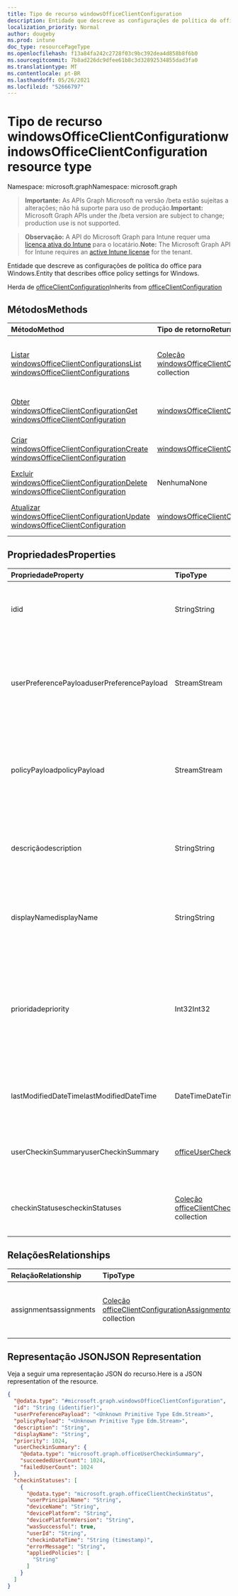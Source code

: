 ```yaml
---
title: Tipo de recurso windowsOfficeClientConfiguration
description: Entidade que descreve as configurações de política do office para Windows.
localization_priority: Normal
author: dougeby
ms.prod: intune
doc_type: resourcePageType
ms.openlocfilehash: f13a84fa242c2728f03c9bc392dea4d858b8f6b0
ms.sourcegitcommit: 7b8ad226dc9dfee61b8c3d32892534855dad3fa0
ms.translationtype: MT
ms.contentlocale: pt-BR
ms.lasthandoff: 05/26/2021
ms.locfileid: "52666797"
---
```

# <a name="windowsofficeclientconfiguration-resource-type"></a><span data-ttu-id="ad33c-103">Tipo de recurso windowsOfficeClientConfiguration</span><span class="sxs-lookup"><span data-stu-id="ad33c-103">windowsOfficeClientConfiguration resource type</span></span>

<span data-ttu-id="ad33c-104">Namespace: microsoft.graph</span><span class="sxs-lookup"><span data-stu-id="ad33c-104">Namespace: microsoft.graph</span></span>

> <span data-ttu-id="ad33c-105">**Importante:** As APIs Graph Microsoft na versão /beta estão sujeitas a alterações; não há suporte para uso de produção.</span><span class="sxs-lookup"><span data-stu-id="ad33c-105">**Important:** Microsoft Graph APIs under the /beta version are subject to change; production use is not supported.</span></span>

> <span data-ttu-id="ad33c-106">**Observação:** A API do Microsoft Graph para Intune requer uma [licença ativa do Intune](https://go.microsoft.com/fwlink/?linkid=839381) para o locatário.</span><span class="sxs-lookup"><span data-stu-id="ad33c-106">**Note:** The Microsoft Graph API for Intune requires an [active Intune license](https://go.microsoft.com/fwlink/?linkid=839381) for the tenant.</span></span>

<span data-ttu-id="ad33c-107">Entidade que descreve as configurações de política do office para Windows.</span><span class="sxs-lookup"><span data-stu-id="ad33c-107">Entity that describes office policy settings for Windows.</span></span>

<span data-ttu-id="ad33c-108">Herda de [officeClientConfiguration](../resources/intune-cirrus-officeclientconfiguration.md)</span><span class="sxs-lookup"><span data-stu-id="ad33c-108">Inherits from [officeClientConfiguration](../resources/intune-cirrus-officeclientconfiguration.md)</span></span>

## <a name="methods"></a><span data-ttu-id="ad33c-109">Métodos</span><span class="sxs-lookup"><span data-stu-id="ad33c-109">Methods</span></span>
|<span data-ttu-id="ad33c-110">Método</span><span class="sxs-lookup"><span data-stu-id="ad33c-110">Method</span></span>|<span data-ttu-id="ad33c-111">Tipo de retorno</span><span class="sxs-lookup"><span data-stu-id="ad33c-111">Return Type</span></span>|<span data-ttu-id="ad33c-112">Descrição</span><span class="sxs-lookup"><span data-stu-id="ad33c-112">Description</span></span>|
|:---|:---|:---|
|[<span data-ttu-id="ad33c-113">Listar windowsOfficeClientConfigurations</span><span class="sxs-lookup"><span data-stu-id="ad33c-113">List windowsOfficeClientConfigurations</span></span>](../api/intune-cirrus-windowsofficeclientconfiguration-list.md)|<span data-ttu-id="ad33c-114">[Coleção windowsOfficeClientConfiguration](../resources/intune-cirrus-windowsofficeclientconfiguration.md)</span><span class="sxs-lookup"><span data-stu-id="ad33c-114">[windowsOfficeClientConfiguration](../resources/intune-cirrus-windowsofficeclientconfiguration.md) collection</span></span>|<span data-ttu-id="ad33c-115">Listar propriedades e relações dos [objetos windowsOfficeClientConfiguration.](../resources/intune-cirrus-windowsofficeclientconfiguration.md)</span><span class="sxs-lookup"><span data-stu-id="ad33c-115">List properties and relationships of the [windowsOfficeClientConfiguration](../resources/intune-cirrus-windowsofficeclientconfiguration.md) objects.</span></span>|
|[<span data-ttu-id="ad33c-116">Obter windowsOfficeClientConfiguration</span><span class="sxs-lookup"><span data-stu-id="ad33c-116">Get windowsOfficeClientConfiguration</span></span>](../api/intune-cirrus-windowsofficeclientconfiguration-get.md)|[<span data-ttu-id="ad33c-117">windowsOfficeClientConfiguration</span><span class="sxs-lookup"><span data-stu-id="ad33c-117">windowsOfficeClientConfiguration</span></span>](../resources/intune-cirrus-windowsofficeclientconfiguration.md)|<span data-ttu-id="ad33c-118">Leia propriedades e relações do [objeto windowsOfficeClientConfiguration.](../resources/intune-cirrus-windowsofficeclientconfiguration.md)</span><span class="sxs-lookup"><span data-stu-id="ad33c-118">Read properties and relationships of the [windowsOfficeClientConfiguration](../resources/intune-cirrus-windowsofficeclientconfiguration.md) object.</span></span>|
|[<span data-ttu-id="ad33c-119">Criar windowsOfficeClientConfiguration</span><span class="sxs-lookup"><span data-stu-id="ad33c-119">Create windowsOfficeClientConfiguration</span></span>](../api/intune-cirrus-windowsofficeclientconfiguration-create.md)|[<span data-ttu-id="ad33c-120">windowsOfficeClientConfiguration</span><span class="sxs-lookup"><span data-stu-id="ad33c-120">windowsOfficeClientConfiguration</span></span>](../resources/intune-cirrus-windowsofficeclientconfiguration.md)|<span data-ttu-id="ad33c-121">Crie um novo [objeto windowsOfficeClientConfiguration.](../resources/intune-cirrus-windowsofficeclientconfiguration.md)</span><span class="sxs-lookup"><span data-stu-id="ad33c-121">Create a new [windowsOfficeClientConfiguration](../resources/intune-cirrus-windowsofficeclientconfiguration.md) object.</span></span>|
|[<span data-ttu-id="ad33c-122">Excluir windowsOfficeClientConfiguration</span><span class="sxs-lookup"><span data-stu-id="ad33c-122">Delete windowsOfficeClientConfiguration</span></span>](../api/intune-cirrus-windowsofficeclientconfiguration-delete.md)|<span data-ttu-id="ad33c-123">Nenhuma</span><span class="sxs-lookup"><span data-stu-id="ad33c-123">None</span></span>|<span data-ttu-id="ad33c-124">Exclui um [windowsOfficeClientConfiguration](../resources/intune-cirrus-windowsofficeclientconfiguration.md).</span><span class="sxs-lookup"><span data-stu-id="ad33c-124">Deletes a [windowsOfficeClientConfiguration](../resources/intune-cirrus-windowsofficeclientconfiguration.md).</span></span>|
|[<span data-ttu-id="ad33c-125">Atualizar windowsOfficeClientConfiguration</span><span class="sxs-lookup"><span data-stu-id="ad33c-125">Update windowsOfficeClientConfiguration</span></span>](../api/intune-cirrus-windowsofficeclientconfiguration-update.md)|[<span data-ttu-id="ad33c-126">windowsOfficeClientConfiguration</span><span class="sxs-lookup"><span data-stu-id="ad33c-126">windowsOfficeClientConfiguration</span></span>](../resources/intune-cirrus-windowsofficeclientconfiguration.md)|<span data-ttu-id="ad33c-127">Atualize as propriedades de um [objeto windowsOfficeClientConfiguration.](../resources/intune-cirrus-windowsofficeclientconfiguration.md)</span><span class="sxs-lookup"><span data-stu-id="ad33c-127">Update the properties of a [windowsOfficeClientConfiguration](../resources/intune-cirrus-windowsofficeclientconfiguration.md) object.</span></span>|

## <a name="properties"></a><span data-ttu-id="ad33c-128">Propriedades</span><span class="sxs-lookup"><span data-stu-id="ad33c-128">Properties</span></span>
|<span data-ttu-id="ad33c-129">Propriedade</span><span class="sxs-lookup"><span data-stu-id="ad33c-129">Property</span></span>|<span data-ttu-id="ad33c-130">Tipo</span><span class="sxs-lookup"><span data-stu-id="ad33c-130">Type</span></span>|<span data-ttu-id="ad33c-131">Descrição</span><span class="sxs-lookup"><span data-stu-id="ad33c-131">Description</span></span>|
|:---|:---|:---|
|<span data-ttu-id="ad33c-132">id</span><span class="sxs-lookup"><span data-stu-id="ad33c-132">id</span></span>|<span data-ttu-id="ad33c-133">String</span><span class="sxs-lookup"><span data-stu-id="ad33c-133">String</span></span>|<span data-ttu-id="ad33c-134">ID da política de configuração do cliente do office.</span><span class="sxs-lookup"><span data-stu-id="ad33c-134">Id of the office client configuration policy.</span></span> <span data-ttu-id="ad33c-135">Herdado [do officeClientConfiguration](../resources/intune-cirrus-officeclientconfiguration.md)</span><span class="sxs-lookup"><span data-stu-id="ad33c-135">Inherited from [officeClientConfiguration](../resources/intune-cirrus-officeclientconfiguration.md)</span></span>|
|<span data-ttu-id="ad33c-136">userPreferencePayload</span><span class="sxs-lookup"><span data-stu-id="ad33c-136">userPreferencePayload</span></span>|<span data-ttu-id="ad33c-137">Stream</span><span class="sxs-lookup"><span data-stu-id="ad33c-137">Stream</span></span>|<span data-ttu-id="ad33c-138">Configurações de preferência Cadeia de caracteres JSON no formato binário, esses valores podem ser substituídos pelo usuário.</span><span class="sxs-lookup"><span data-stu-id="ad33c-138">Preference settings JSON string in binary format, these values can be overridden by the user.</span></span> <span data-ttu-id="ad33c-139">Herdado [do officeClientConfiguration](../resources/intune-cirrus-officeclientconfiguration.md)</span><span class="sxs-lookup"><span data-stu-id="ad33c-139">Inherited from [officeClientConfiguration](../resources/intune-cirrus-officeclientconfiguration.md)</span></span>|
|<span data-ttu-id="ad33c-140">policyPayload</span><span class="sxs-lookup"><span data-stu-id="ad33c-140">policyPayload</span></span>|<span data-ttu-id="ad33c-141">Stream</span><span class="sxs-lookup"><span data-stu-id="ad33c-141">Stream</span></span>|<span data-ttu-id="ad33c-142">Configurações de política Cadeia de caracteres JSON em formato binário, esses valores não podem ser alterados pelo usuário.</span><span class="sxs-lookup"><span data-stu-id="ad33c-142">Policy settings JSON string in binary format, these values cannot be changed by the user.</span></span> <span data-ttu-id="ad33c-143">Herdado [do officeClientConfiguration](../resources/intune-cirrus-officeclientconfiguration.md)</span><span class="sxs-lookup"><span data-stu-id="ad33c-143">Inherited from [officeClientConfiguration](../resources/intune-cirrus-officeclientconfiguration.md)</span></span>|
|<span data-ttu-id="ad33c-144">descrição</span><span class="sxs-lookup"><span data-stu-id="ad33c-144">description</span></span>|<span data-ttu-id="ad33c-145">String</span><span class="sxs-lookup"><span data-stu-id="ad33c-145">String</span></span>|<span data-ttu-id="ad33c-146">O administrador forneceu a descrição da política de configuração do cliente do office.</span><span class="sxs-lookup"><span data-stu-id="ad33c-146">Admin provided description of the office client configuration policy.</span></span> <span data-ttu-id="ad33c-147">Herdado [do officeClientConfiguration](../resources/intune-cirrus-officeclientconfiguration.md)</span><span class="sxs-lookup"><span data-stu-id="ad33c-147">Inherited from [officeClientConfiguration](../resources/intune-cirrus-officeclientconfiguration.md)</span></span>|
|<span data-ttu-id="ad33c-148">displayName</span><span class="sxs-lookup"><span data-stu-id="ad33c-148">displayName</span></span>|<span data-ttu-id="ad33c-149">String</span><span class="sxs-lookup"><span data-stu-id="ad33c-149">String</span></span>|<span data-ttu-id="ad33c-150">O administrador forneceu o nome da política de configuração do cliente do office.</span><span class="sxs-lookup"><span data-stu-id="ad33c-150">Admin provided name of the office client configuration policy.</span></span> <span data-ttu-id="ad33c-151">Herdado [do officeClientConfiguration](../resources/intune-cirrus-officeclientconfiguration.md)</span><span class="sxs-lookup"><span data-stu-id="ad33c-151">Inherited from [officeClientConfiguration](../resources/intune-cirrus-officeclientconfiguration.md)</span></span>|
|<span data-ttu-id="ad33c-152">prioridade</span><span class="sxs-lookup"><span data-stu-id="ad33c-152">priority</span></span>|<span data-ttu-id="ad33c-153">Int32</span><span class="sxs-lookup"><span data-stu-id="ad33c-153">Int32</span></span>|<span data-ttu-id="ad33c-154">O valor de prioridade deve ser o valor exclusivo para cada política em um locatário e será usado para resolução de conflitos, valores mais baixos a prioridade média é alta.</span><span class="sxs-lookup"><span data-stu-id="ad33c-154">Priority value should be unique value for each policy under a tenant and will be used for conflict resolution, lower values mean priority is high.</span></span> <span data-ttu-id="ad33c-155">Herdado [do officeClientConfiguration](../resources/intune-cirrus-officeclientconfiguration.md)</span><span class="sxs-lookup"><span data-stu-id="ad33c-155">Inherited from [officeClientConfiguration](../resources/intune-cirrus-officeclientconfiguration.md)</span></span>|
|<span data-ttu-id="ad33c-156">lastModifiedDateTime</span><span class="sxs-lookup"><span data-stu-id="ad33c-156">lastModifiedDateTime</span></span>|<span data-ttu-id="ad33c-157">DateTime</span><span class="sxs-lookup"><span data-stu-id="ad33c-157">DateTime</span></span>|<span data-ttu-id="ad33c-158">Carimbo de data da última modificação da política.</span><span class="sxs-lookup"><span data-stu-id="ad33c-158">Last modified datetime stamp of the policy.</span></span> <span data-ttu-id="ad33c-159">Herdado [do officeClientConfiguration](../resources/intune-cirrus-officeclientconfiguration.md)</span><span class="sxs-lookup"><span data-stu-id="ad33c-159">Inherited from [officeClientConfiguration](../resources/intune-cirrus-officeclientconfiguration.md)</span></span>|
|<span data-ttu-id="ad33c-160">userCheckinSummary</span><span class="sxs-lookup"><span data-stu-id="ad33c-160">userCheckinSummary</span></span>|[<span data-ttu-id="ad33c-161">officeUserCheckinSummary</span><span class="sxs-lookup"><span data-stu-id="ad33c-161">officeUserCheckinSummary</span></span>](../resources/intune-cirrus-officeusercheckinsummary.md)|<span data-ttu-id="ad33c-162">Resumo de check-in do usuário para a política.</span><span class="sxs-lookup"><span data-stu-id="ad33c-162">User check-in summary for the policy.</span></span> <span data-ttu-id="ad33c-163">Herdado [do officeClientConfiguration](../resources/intune-cirrus-officeclientconfiguration.md)</span><span class="sxs-lookup"><span data-stu-id="ad33c-163">Inherited from [officeClientConfiguration](../resources/intune-cirrus-officeclientconfiguration.md)</span></span>|
|<span data-ttu-id="ad33c-164">checkinStatuses</span><span class="sxs-lookup"><span data-stu-id="ad33c-164">checkinStatuses</span></span>|<span data-ttu-id="ad33c-165">[Coleção officeClientCheckinStatus](../resources/intune-cirrus-officeclientcheckinstatus.md)</span><span class="sxs-lookup"><span data-stu-id="ad33c-165">[officeClientCheckinStatus](../resources/intune-cirrus-officeclientcheckinstatus.md) collection</span></span>|<span data-ttu-id="ad33c-166">Lista de status de check-in do cliente do office.</span><span class="sxs-lookup"><span data-stu-id="ad33c-166">List of office Client check-in status.</span></span> <span data-ttu-id="ad33c-167">Herdado [do officeClientConfiguration](../resources/intune-cirrus-officeclientconfiguration.md)</span><span class="sxs-lookup"><span data-stu-id="ad33c-167">Inherited from [officeClientConfiguration](../resources/intune-cirrus-officeclientconfiguration.md)</span></span>|

## <a name="relationships"></a><span data-ttu-id="ad33c-168">Relações</span><span class="sxs-lookup"><span data-stu-id="ad33c-168">Relationships</span></span>
|<span data-ttu-id="ad33c-169">Relação</span><span class="sxs-lookup"><span data-stu-id="ad33c-169">Relationship</span></span>|<span data-ttu-id="ad33c-170">Tipo</span><span class="sxs-lookup"><span data-stu-id="ad33c-170">Type</span></span>|<span data-ttu-id="ad33c-171">Descrição</span><span class="sxs-lookup"><span data-stu-id="ad33c-171">Description</span></span>|
|:---|:---|:---|
|<span data-ttu-id="ad33c-172">assignments</span><span class="sxs-lookup"><span data-stu-id="ad33c-172">assignments</span></span>|<span data-ttu-id="ad33c-173">[Coleção officeClientConfigurationAssignment](../resources/intune-cirrus-officeclientconfigurationassignment.md)</span><span class="sxs-lookup"><span data-stu-id="ad33c-173">[officeClientConfigurationAssignment](../resources/intune-cirrus-officeclientconfigurationassignment.md) collection</span></span>|<span data-ttu-id="ad33c-174">A lista de atribuições de grupo para a política.</span><span class="sxs-lookup"><span data-stu-id="ad33c-174">The list of group assignments for the policy.</span></span> <span data-ttu-id="ad33c-175">Herdado [do officeClientConfiguration](../resources/intune-cirrus-officeclientconfiguration.md)</span><span class="sxs-lookup"><span data-stu-id="ad33c-175">Inherited from [officeClientConfiguration](../resources/intune-cirrus-officeclientconfiguration.md)</span></span>|

## <a name="json-representation"></a><span data-ttu-id="ad33c-176">Representação JSON</span><span class="sxs-lookup"><span data-stu-id="ad33c-176">JSON Representation</span></span>
<span data-ttu-id="ad33c-177">Veja a seguir uma representação JSON do recurso.</span><span class="sxs-lookup"><span data-stu-id="ad33c-177">Here is a JSON representation of the resource.</span></span>
<!-- {
  "blockType": "resource",
  "keyProperty": "id",
  "@odata.type": "microsoft.graph.windowsOfficeClientConfiguration"
}
-->
``` json
{
  "@odata.type": "#microsoft.graph.windowsOfficeClientConfiguration",
  "id": "String (identifier)",
  "userPreferencePayload": "<Unknown Primitive Type Edm.Stream>",
  "policyPayload": "<Unknown Primitive Type Edm.Stream>",
  "description": "String",
  "displayName": "String",
  "priority": 1024,
  "userCheckinSummary": {
    "@odata.type": "microsoft.graph.officeUserCheckinSummary",
    "succeededUserCount": 1024,
    "failedUserCount": 1024
  },
  "checkinStatuses": [
    {
      "@odata.type": "microsoft.graph.officeClientCheckinStatus",
      "userPrincipalName": "String",
      "deviceName": "String",
      "devicePlatform": "String",
      "devicePlatformVersion": "String",
      "wasSuccessful": true,
      "userId": "String",
      "checkinDateTime": "String (timestamp)",
      "errorMessage": "String",
      "appliedPolicies": [
        "String"
      ]
    }
  ]
}
```




